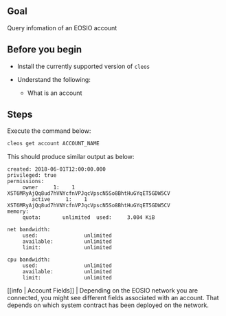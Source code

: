 ## Goal

Query infomation of an EOSIO account

## Before you begin

* Install the currently supported version of `cleos`

* Understand the following:
  * What is an account

## Steps

Execute the command below:

```sh
cleos get account ACCOUNT_NAME
```

This should produce similar output as below:

```console
created: 2018-06-01T12:00:00.000
privileged: true
permissions:
     owner     1:    1 XST6MRyAjQq8ud7hVNYcfnVPJqcVpscN5So8BhtHuGYqET5GDW5CV
        active     1:    1 XST6MRyAjQq8ud7hVNYcfnVPJqcVpscN5So8BhtHuGYqET5GDW5CV
memory:
     quota:       unlimited  used:     3.004 KiB

net bandwidth:
     used:               unlimited
     available:          unlimited
     limit:              unlimited

cpu bandwidth:
     used:               unlimited
     available:          unlimited
     limit:              unlimited
```

[[info | Account Fields]]
| Depending on the EOSIO network you are connected, you might see different fields associated with an account. That depends on which system contract has been deployed on the network.
